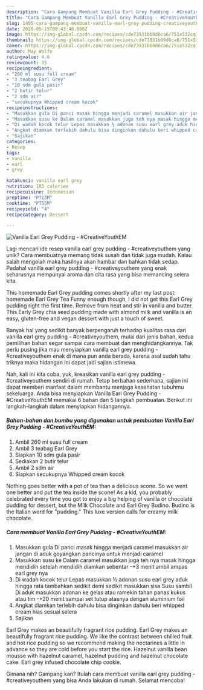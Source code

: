 ```yaml
---
description: "Cara Gampang Membuat Vanilla Earl Grey Pudding - #CreativeYouthEM Anti Gagal"
title: "Cara Gampang Membuat Vanilla Earl Grey Pudding - #CreativeYouthEM Anti Gagal"
slug: 1495-cara-gampang-membuat-vanilla-earl-grey-pudding-creativeyouthem-anti-gagal
date: 2020-05-15T00:43:40.806Z
image: https://img-global.cpcdn.com/recipes/cde73931b69d6ca6/751x532cq70/vanilla-earl-grey-pudding-creativeyouthem-foto-resep-utama.jpg
thumbnail: https://img-global.cpcdn.com/recipes/cde73931b69d6ca6/751x532cq70/vanilla-earl-grey-pudding-creativeyouthem-foto-resep-utama.jpg
cover: https://img-global.cpcdn.com/recipes/cde73931b69d6ca6/751x532cq70/vanilla-earl-grey-pudding-creativeyouthem-foto-resep-utama.jpg
author: May Wolfe
ratingvalue: 4.6
reviewcount: 15
recipeingredient:
- "260 ml susu full cream"
- "3 teabag Earl Grey"
- "10 sdm gula pasir"
- "2 butir telur"
- "2 sdm air"
- "secukupnya Whipped cream kocok"
recipeinstructions:
- "Masukkan gula Di panci masak hingga menjadi caramel masukkan air jangan di aduk goyangkan pancinya untuk menjadi caramel"
- "Masukkan susu ke Dalam caramel masukkan juga teh nya masak hingga mendidih setelah mendidih diamkan sebentar -+3 menit ambil ampas earl grey nya"
- "Di wadah kocok telur Lepas masukkan ½ adonan susu earl grey aduk hingga rata tambahkan sedikit demi sedikit masukkan sisa Susu sambil Di aduk masukkan adonan ke gelas atau ramekin tahan panas kukus atau tim -+20 menit sampai set tutup atasnya dengan aluminium foil"
- "Angkat diamkan terlebih dahulu bisa dinginkan dahulu beri whipped cream hias sesuai selera"
- "Sajikan"
categories:
- Resep
tags:
- vanilla
- earl
- grey

katakunci: vanilla earl grey 
nutrition: 185 calories
recipecuisine: Indonesian
preptime: "PT13M"
cooktime: "PT55M"
recipeyield: "4"
recipecategory: Dessert

---
```



![Vanilla Earl Grey Pudding - #CreativeYouthEM](https://img-global.cpcdn.com/recipes/cde73931b69d6ca6/751x532cq70/vanilla-earl-grey-pudding-creativeyouthem-foto-resep-utama.jpg)

Lagi mencari ide resep vanilla earl grey pudding - #creativeyouthem yang unik? Cara membuatnya memang tidak susah dan tidak juga mudah. Kalau salah mengolah maka hasilnya akan hambar dan bahkan tidak sedap. Padahal vanilla earl grey pudding - #creativeyouthem yang enak seharusnya mempunyai aroma dan cita rasa yang bisa memancing selera kita.

This homemade Earl Grey pudding comes shortly after my last post: homemade Earl Grey Tea Funny enough though, I did not get this Earl Grey pudding right the first time. Remove from heat and stir in vanilla and butter. This Early Grey chia seed pudding made with almond milk and vanilla is an easy, gluten-free and vegan dessert with just a touch of sweet.

Banyak hal yang sedikit banyak berpengaruh terhadap kualitas rasa dari vanilla earl grey pudding - #creativeyouthem, mulai dari jenis bahan, kedua pemilihan bahan segar sampai cara membuat dan menghidangkannya. Tak perlu pusing jika mau menyiapkan vanilla earl grey pudding - #creativeyouthem enak di mana pun anda berada, karena asal sudah tahu triknya maka hidangan ini dapat jadi sajian istimewa.


Nah, kali ini kita coba, yuk, kreasikan vanilla earl grey pudding - #creativeyouthem sendiri di rumah. Tetap berbahan sederhana, sajian ini dapat memberi manfaat dalam membantu menjaga kesehatan tubuhmu sekeluarga. Anda bisa menyiapkan Vanilla Earl Grey Pudding - #CreativeYouthEM memakai 6 bahan dan 5 langkah pembuatan. Berikut ini langkah-langkah dalam menyiapkan hidangannya.

<!--inarticleads1-->

##### Bahan-bahan dan bumbu yang digunakan untuk pembuatan Vanilla Earl Grey Pudding - #CreativeYouthEM:

1. Ambil 260 ml susu full cream
1. Ambil 3 teabag Earl Grey
1. Siapkan 10 sdm gula pasir
1. Sediakan 2 butir telur
1. Ambil 2 sdm air
1. Siapkan secukupnya Whipped cream kocok


Nothing goes better with a pot of tea than a delicious scone. So we went one better and put the tea inside the scone! As a kid, you probably celebrated every time you got to enjoy a big helping of vanilla or chocolate pudding for dessert, but the Milk Chocolate and Earl Grey Budino. Budino is the Italian word for &#34;pudding.&#34; This luxe version calls for creamy milk chocolate. 

<!--inarticleads2-->

##### Cara membuat Vanilla Earl Grey Pudding - #CreativeYouthEM:

1. Masukkan gula Di panci masak hingga menjadi caramel masukkan air jangan di aduk goyangkan pancinya untuk menjadi caramel
1. Masukkan susu ke Dalam caramel masukkan juga teh nya masak hingga mendidih setelah mendidih diamkan sebentar -+3 menit ambil ampas earl grey nya
1. Di wadah kocok telur Lepas masukkan ½ adonan susu earl grey aduk hingga rata tambahkan sedikit demi sedikit masukkan sisa Susu sambil Di aduk masukkan adonan ke gelas atau ramekin tahan panas kukus atau tim -+20 menit sampai set tutup atasnya dengan aluminium foil
1. Angkat diamkan terlebih dahulu bisa dinginkan dahulu beri whipped cream hias sesuai selera
1. Sajikan


Earl Grey makes an beautifully fragrant rice pudding. Earl Grey makes an beautifully fragrant rice pudding. We like the contrast between chilled fruit and hot rice pudding so we recommend making the nectarines a little in advance so they are cold before you start the rice. Hazelnut vanilla bean mousse with hazelnut caramel, hazelnut pudding and hazelnut chocolate cake. Earl grey infused chocolate chip cookie. 

Gimana nih? Gampang kan? Itulah cara membuat vanilla earl grey pudding - #creativeyouthem yang bisa Anda lakukan di rumah. Selamat mencoba!

